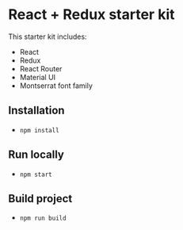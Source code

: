 # React + Redux starter kit

This starter kit includes:
- React
- Redux
- React Router
- Material UI
- Montserrat font family

## Installation
- `npm install`

## Run locally
- `npm start`

## Build project
- `npm run build`